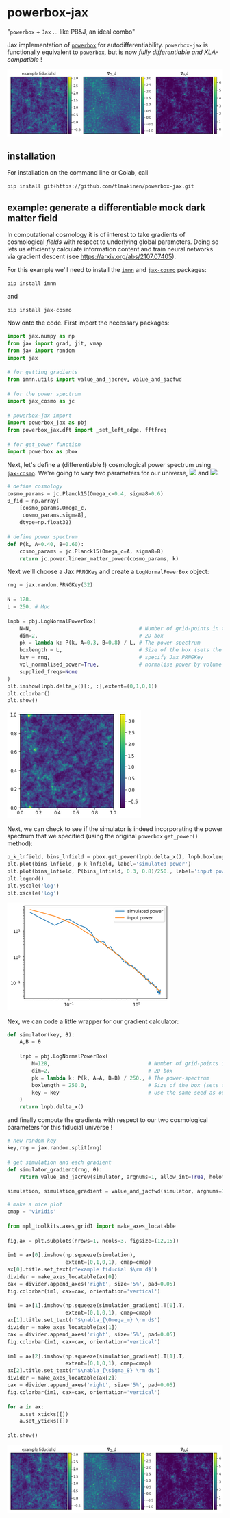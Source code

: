 # powerbox-jax
"`powerbox` + `Jax` ... like PB&J, an ideal combo"

Jax implementation of [`powerbox`](https://github.com/steven-murray/powerbox) for autodifferentiability.
 `powerbox-jax` is functionally equivalent to `powerbox`, but is now *fully differentiable and XLA-compatible* !
 
![diff-universe](images/diff-universe.png)


## installation

For installation on the command line or Colab, call

`pip install git+https://github.com/tlmakinen/powerbox-jax.git`


## example: generate a differentiable mock dark matter field
In computational cosmology it is of interest to take gradients of cosmological *fields* with respect to underlying global parameters. Doing so lets us efficiently calculate information content and train neural networks via gradient descent (see https://arxiv.org/abs/2107.07405).

For this example we'll need to install the [`imnn`](https://www.aquila-consortium.org/doc/imnn/index.html) and [`jax-cosmo`](https://github.com/DifferentiableUniverseInitiative/jax_cosmo) packages:

`pip install imnn`

and

`pip install jax-cosmo`

Now onto the code. First import the necessary packages:
```python
import jax.numpy as np
from jax import grad, jit, vmap
from jax import random
import jax

# for getting gradients
from imnn.utils import value_and_jacrev, value_and_jacfwd

# for the power spectrum
import jax_cosmo as jc

# powerbox-jax import
import powerbox_jax as pbj
from powerbox_jax.dft import _set_left_edge, fftfreq

# for get_power function
import powerbox as pbox
```
Next, let's define a (differentiable !) cosmological power spectrum using [`jax-cosmo`](https://github.com/DifferentiableUniverseInitiative/jax_cosmo). We're going to vary two parameters for our universe, <img src="https://render.githubusercontent.com/render/math?math=\Omega_c"> and <img src="https://render.githubusercontent.com/render/math?math=\sigma_8">.

```python
# define cosmology
cosmo_params = jc.Planck15(Omega_c=0.4, sigma8=0.6)
θ_fid = np.array(
    [cosmo_params.Omega_c,
     cosmo_params.sigma8],
    dtype=np.float32)

# define power spectrum
def P(k, A=0.40, B=0.60):
    cosmo_params = jc.Planck15(Omega_c=A, sigma8=B)
    return jc.power.linear_matter_power(cosmo_params, k)

```
Next we'll choose a Jax `PRNGKey` and create a `LogNormalPowerBox` object:

```python
rng = jax.random.PRNGKey(32)

N = 128.
L = 250. # Mpc

lnpb = pbj.LogNormalPowerBox(
    N=N,                                   # Number of grid-points in the box
    dim=2,                                 # 2D box
    pk = lambda k: P(k, A=0.3, B=0.8) / L, # The power-spectrum
    boxlength = L,                         # Size of the box (sets the units of k in pk)
    key = rng,                             # specify Jax PRNGKey
    vol_normalised_power=True,             # normalise power by volume
    supplied_freqs=None
)
plt.imshow(lnpb.delta_x()[:, :],extent=(0,1,0,1))
plt.colorbar()
plt.show()
```
![fid-universe](images/fid-universe.png)

Next, we can check to see if the simulator is indeed incorporating the power spectrum that we specified (using the original `powerbox` `get_power()` method):

```python
p_k_lnfield, bins_lnfield = pbox.get_power(lnpb.delta_x(), lnpb.boxlength)
plt.plot(bins_lnfield, p_k_lnfield, label='simulated power')
plt.plot(bins_lnfield, P(bins_lnfield, 0.3, 0.8)/250., label='input power')
plt.legend()
plt.yscale('log')
plt.xscale('log')
```

![pbox-pk](images/pbox-pk.png)

Nex, we can code a little wrapper for our gradient calculator:
```python
def simulator(key, θ):
    A,B = θ
    
    lnpb = pbj.LogNormalPowerBox(
        N=128,                                # Number of grid-points in the box
        dim=2,                                # 2D box
        pk = lambda k: P(k, A=A, B=B) / 250., # The power-spectrum
        boxlength = 250.0,                    # Size of the box (sets the units of k in pk)
        key = key                             # Use the same seed as our powerbox
    )
    return lnpb.delta_x()
```

and finally compute the gradients with respect to our two cosmological parameters for this fiducial universe !

```python
# new random key
key,rng = jax.random.split(rng)

# get simulation and each gradient
def simulator_gradient(rng, θ):
    return value_and_jacrev(simulator, argnums=1, allow_int=True, holomorphic=True)(rng, θ)

simulation, simulation_gradient = value_and_jacfwd(simulator, argnums=1)(rng, θ_fid)
```

```python
# make a nice plot
cmap = 'viridis'

from mpl_toolkits.axes_grid1 import make_axes_locatable

fig,ax = plt.subplots(nrows=1, ncols=3, figsize=(12,15))

im1 = ax[0].imshow(np.squeeze(simulation), 
                   extent=(0,1,0,1), cmap=cmap)
ax[0].title.set_text(r'example fiducial $\rm d$')
divider = make_axes_locatable(ax[0])
cax = divider.append_axes('right', size='5%', pad=0.05)
fig.colorbar(im1, cax=cax, orientation='vertical')

im1 = ax[1].imshow(np.squeeze(simulation_gradient).T[0].T, 
                   extent=(0,1,0,1), cmap=cmap)
ax[1].title.set_text(r'$\nabla_{\Omega_m} \rm d$')
divider = make_axes_locatable(ax[1])
cax = divider.append_axes('right', size='5%', pad=0.05)
fig.colorbar(im1, cax=cax, orientation='vertical')

im1 = ax[2].imshow(np.squeeze(simulation_gradient).T[1].T, 
                   extent=(0,1,0,1), cmap=cmap)
ax[2].title.set_text(r'$\nabla_{\sigma_8} \rm d$')
divider = make_axes_locatable(ax[2])
cax = divider.append_axes('right', size='5%', pad=0.05)
fig.colorbar(im1, cax=cax, orientation='vertical')

for a in ax:
    a.set_xticks([])
    a.set_yticks([])
    
plt.show()

```
![diff-universe](images/diff-universe.png)
